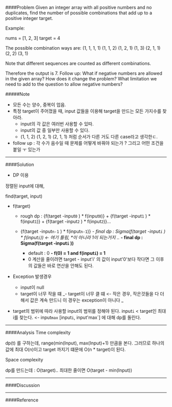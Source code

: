 ####Problem
Given an integer array with all positive numbers and no duplicates, find the number of possible combinations that add up to a positive integer target.

Example:

nums = [1, 2, 3]
target = 4

The possible combination ways are:
(1, 1, 1, 1)
(1, 1, 2)
(1, 2, 1)
(1, 3)
(2, 1, 1)
(2, 2)
(3, 1)

Note that different sequences are counted as different combinations.

Therefore the output is 7.
Follow up:
What if negative numbers are allowed in the given array?
How does it change the problem?
What limitation we need to add to the question to allow negative numbers?

#####Note

- 모든 수는 양수, 중복이 업음. 
- 특정 target이 주어졌을 때, input 값들을 이용해 target을 만드는 모든 가지수를 찾아라. 
    - input의 각 값은 여러번 사용할 수 있따. 
    - input의 값 중 일부만 사용할 수 있다. 
    - (1, 1, 2) (1, 2, 1) (2, 1, 1) 처럼 순서가 다른 거도 다른 case라고 생각한ㄷ. 
- follow up : 각 수가 음수일 때 문제를 어떻게 바꿔야 되는가 ? 그리고  어떤 조건을 붙일 ㅜ 있는가 
    
- - -
####Solution
 
- DP 이용

정렬된 input에 대해, 

find(target, input)
- f(target) 
    - rough dp :  {f(target -input`0` )  * f(input`0`)} + {f(target -input`1` )  * f(input`1`)} + {f(target -input`2` )  * f(input`2`)}...
    + {f(target -input`n-1` )  * f(input`n-1`)}
    _- final dp : Sigma(f(target -input`i` )  * f(input`i`)) <- 여기 틀림, *이 아니라 1이 되는거지 .._ 
    **- final dp : Sigma(f(target -input`i` ))** 

        - default : 0
        **- f(0) = 1 and f(input`i`) = 1**
        - 0 계산을 줄이려면 target - input'i' 의 값이 input'0'보다 작다면 그 이후의 값들은 바로 연산을 안해도 된다. 
 
- Exception 발생경우
    - input이 null
    - target이 너무 작을 떄
    _- target이 너무 클 떄 <- 작은 경우, 작은것들을 다 더해서 값은 계속 만드니 이 경우는 exception이 아니다 _ 
- target의 범위에 따라 사용할 input의 범위를 정해야 된다. 
    input`i` < target인 최대 i를 찾는다. <- input`max`
    [input`i`, input'max`] 에 대해 dp를 돌린다.  
   

- - - 
####Analysis
Time complexity

dp(t) 를 구하는데, range(min(Input), max(Input)+1) 만큼을 본다. 그러므로 하나의 값에 최대 O(n)이고 target 까지기 떄문에 
O(n * target)이 된다. 

Space complexity

dp를 만드는데 : O(target).. 최대한 줄이면 O(target - min(Input))

- - -
####Discussion
- - -
####Reference